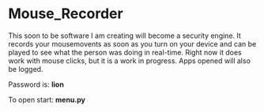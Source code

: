 # Mouse_Recorder
This soon to be software I am creating will become a security engine. It records your mousemovents as soon as you turn on your device and can be played to see what the person was doing in real-time. Right now it does work with mouse clicks, but it is a work in progress. Apps opened will also be logged.



Password is: **lion**

To open start: **menu.py**
